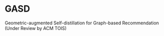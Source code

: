 # GASD
Geometric-augmented Self-distillation for Graph-based Recommendation (Under Review by ACM TOIS)
